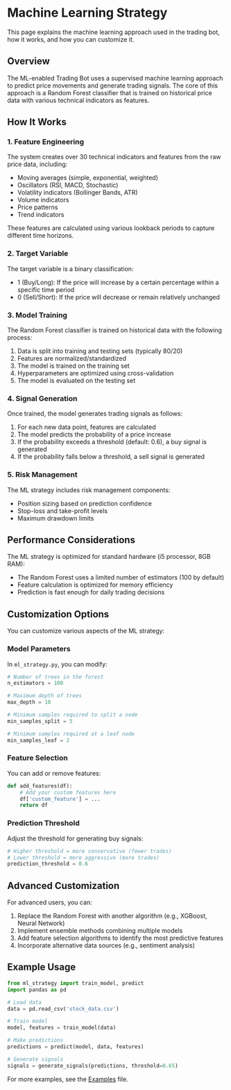 # Machine Learning Strategy

This page explains the machine learning approach used in the trading bot, how it works, and how you can customize it.

## Overview

The ML-enabled Trading Bot uses a supervised machine learning approach to predict price movements and generate trading signals. The core of this approach is a Random Forest classifier that is trained on historical price data with various technical indicators as features.

## How It Works

### 1. Feature Engineering

The system creates over 30 technical indicators and features from the raw price data, including:

- Moving averages (simple, exponential, weighted)
- Oscillators (RSI, MACD, Stochastic)
- Volatility indicators (Bollinger Bands, ATR)
- Volume indicators
- Price patterns
- Trend indicators

These features are calculated using various lookback periods to capture different time horizons.

### 2. Target Variable

The target variable is a binary classification:
- 1 (Buy/Long): If the price will increase by a certain percentage within a specific time period
- 0 (Sell/Short): If the price will decrease or remain relatively unchanged

### 3. Model Training

The Random Forest classifier is trained on historical data with the following process:

1. Data is split into training and testing sets (typically 80/20)
2. Features are normalized/standardized
3. The model is trained on the training set
4. Hyperparameters are optimized using cross-validation
5. The model is evaluated on the testing set

### 4. Signal Generation

Once trained, the model generates trading signals as follows:

1. For each new data point, features are calculated
2. The model predicts the probability of a price increase
3. If the probability exceeds a threshold (default: 0.6), a buy signal is generated
4. If the probability falls below a threshold, a sell signal is generated

### 5. Risk Management

The ML strategy includes risk management components:
- Position sizing based on prediction confidence
- Stop-loss and take-profit levels
- Maximum drawdown limits

## Performance Considerations

The ML strategy is optimized for standard hardware (i5 processor, 8GB RAM):

- The Random Forest uses a limited number of estimators (100 by default)
- Feature calculation is optimized for memory efficiency
- Prediction is fast enough for daily trading decisions

## Customization Options

You can customize various aspects of the ML strategy:

### Model Parameters

In `ml_strategy.py`, you can modify:

```python
# Number of trees in the forest
n_estimators = 100

# Maximum depth of trees
max_depth = 10

# Minimum samples required to split a node
min_samples_split = 5

# Minimum samples required at a leaf node
min_samples_leaf = 2
```

### Feature Selection

You can add or remove features:

```python
def add_features(df):
    # Add your custom features here
    df['custom_feature'] = ...
    return df
```

### Prediction Threshold

Adjust the threshold for generating buy signals:

```python
# Higher threshold = more conservative (fewer trades)
# Lower threshold = more aggressive (more trades)
prediction_threshold = 0.6
```

## Advanced Customization

For advanced users, you can:

1. Replace the Random Forest with another algorithm (e.g., XGBoost, Neural Network)
2. Implement ensemble methods combining multiple models
3. Add feature selection algorithms to identify the most predictive features
4. Incorporate alternative data sources (e.g., sentiment analysis)

## Example Usage

```python
from ml_strategy import train_model, predict
import pandas as pd

# Load data
data = pd.read_csv('stock_data.csv')

# Train model
model, features = train_model(data)

# Make predictions
predictions = predict(model, data, features)

# Generate signals
signals = generate_signals(predictions, threshold=0.65)
```

For more examples, see the [Examples](EXAMPLES.md) file.